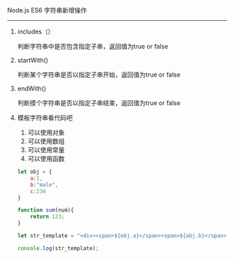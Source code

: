 Node.js ES6 字符串新增操作

---



1. includes（）

   判断字符串中是否包含指定子串，返回值为true or false

2. startWith() 

   判断某个字符串是否以指定子串开始，返回值为true or false

3. endWith()

   判断摸个字符串是否以指定子串结束，返回值为true or false

4. 模板字符串看代码吧 

   1. 可以使用对象
   2. 可以使用数组
   3. 可以使用常量
   4. 可以使用函数

   ```js
   let obj = {
       a:1,
       b:"male",
       c:234
   }
   
   function sum(num){
       return 123;
   }
   
   let str_template = "<div><span>${obj.a}</span><span>${obj.b}</span><span>${obj.c}</span><span>${sum(123)}</span></div>"
   
   console.log(str_template);
   ```

   

   

   

   

   